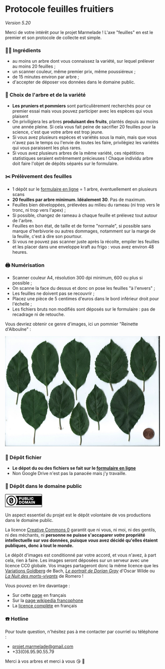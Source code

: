 # Protocole feuilles fruitiers
_Version 5.20_

Merci de votre intérêt pour le projet Marmelade !
L'axe "feuilles" en est le premier et son protocole de collecte est simple.

### :man_cook: Ingrédients  
* au moins un arbre dont vous connaissez la variété, sur lequel prélever au moins 20 feuilles ;
* un scanner couleur, même premier prix, même poussiéreux ;
* de 15 minutes environ par arbre ;
* d'accepter de déposer vos données dans le domaine public.

### :deciduous_tree: Choix de l'arbre et de la variété
* **Les pruniers et pommiers** sont particulièrement recherchés pour ce premier essai mais vous pouvez participer avec les espèces qui vous plaisent
* On priviligiera les arbres **produisant des fruits**, plantés depuis au moins une année pleine. Si cela vous fait peine de sacrifier 20 feuilles pour la science, c'est que votre arbre est trop jeune.
* Si vous avez plusieurs espèces et variétés sous la main, mais que vous n'avez pas le temps ou l'envie de toutes les faire, privilégiez les variétés qui vous paraissent les plus rares.
* Si vous avez plusieurs arbres de la même variété, ces répétitions statistiques seraient extrêmement précieuses ! Chaque individu arbre doit faire l'objet de dépôts séparés sur le formulaire.

### :scissors: Prélèvement des feuilles
* 1 dépôt sur le [formulaire en ligne](https://forms.gle/88nU4t7EueY1fg348) = 1 arbre, éventuellement en plusieurs scans
* **20 feuilles par arbre minimum. Idéalement 30**. Pas de maximum.
* Feuilles bien développées, prélevées au milieu du rameau (ni trop vers le tronc, ni trop vers l'apex) ;
* Si possible, changez de rameau à chaque feuille et prélevez tout autour de l'arbre.
* Feuilles en bon état, de taille et de forme "normale", si possible sans marque d'herbivorie ou autres dommages, notamment sur la marge de la feuille, c'est à dire son pourtour.
* Si vous ne pouvez pas scanner juste après la récolte, empiler les feuilles et les placer dans une enveloppe kraft au frigo : vous avez environ 48 heures.

### :printer: Numérisation
* Scanner couleur A4, résolution 300 dpi minimum, 600 ou plus si possible ;
* On scanne la face du dessus et donc on pose les feuilles "à l'envers" ;
* Les feuilles ne doivent pas se recouvrir ;
* Placez une pièce de 5 centimes d'euros dans le bord inférieur droit pour l'échelle ;
* Les fichiers bruts non modifiés sont déposés sur le formulaire : pas de recadrage ni de retouche.

Vous devriez obtenir ce genre d'images, ici un pommier "Reinette d'Alboulne" :

![example_pommier](img/maldom_1.jpg)

### :postbox: Dépôt fichier
* **Le dépot du ou des fichiers se fait sur le [formulaire en ligne](https://forms.gle/88nU4t7EueY1fg348)**
* Non Google Drive n'est pas la panacée mais j'y travaille.

### :vulcan_salute: Dépôt dans le domaine public
![cc0](img/cc-zero.png)

Un aspect essentiel du projet est le dépôt volontaire de vos productions dans le domaine public.

La licence [Creative Commons 0](https://creativecommons.org/publicdomain/zero/1.0/deed.fr) garantit que ni vous, ni moi, ni des gentils, ni des méchants, ni **personne ne puisse s'accaparer _votre_ propriété intellectuelle sur _vos_ données, puisque _vous_ avez décidé qu'elles étaient publiques, donc à tout le monde.**

Le dépôt d'images est conditionné par votre accord, et vous n'avez, à part cela, rien à faire. Les images seront déposées sur un serveur avec une licence CC0 globale. Vos images partageront donc la même licence que les [Variations Goldberg](https://opengoldbergvariations.org/) de Bach, [_Le portrait de Dorian Gray_](https://fr.wikisource.org/wiki/Le_Portrait_de_Dorian_Gray) d'Oscar Wilde ou [_La Nuit des morts-vivants_](http://publicdomainmovies.net/movie/night-of-the-living-dead-3) de Romero !

Vous pouvez en lire davantage :

* Sur cette [page](https://creativecommons.org/publicdomain/zero/1.0/deed.fr) en français
* Sur la [page wikipedia francophone](https://fr.wikipedia.org/wiki/Licence_CC0)
* La [licence complète](https://creativecommons.org/publicdomain/zero/1.0/legalcode.fr) en français


### :phone: Hotline
Pour toute question, n'hésitez pas à me contacter par courriel ou téléphone :  

* <projet.marmelade@gmail.com>
* +33(0)6.95.90.55.79

Merci à vos arbres et merci à vous :kissing_heart: :deciduous_tree:

